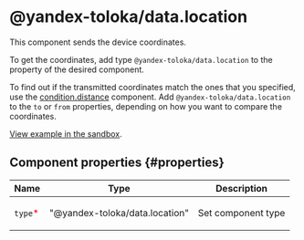 # @yandex-toloka/data.location

This component sends the device coordinates.

To get the coordinates, add type `@yandex-toloka/data.location` to the property of the desired component.

To find out if the transmitted coordinates match the ones that you specified, use the [condition.distance](condition.distance.md) component. Add `@yandex-toloka/data.location` to the `to` or `from` properties, depending on how you want to compare the coordinates.

[View example in the sandbox](https://clck.ru/asSxk).

## Component properties {#properties}

| Name                                     | Type                           | Description               |
| ---------------------------------------- | ------------------------------ | ------------------------- |
| `type`<span style="color: red">\*</span> | "@yandex-toloka/data.location" | <p>Set component type</p> |
